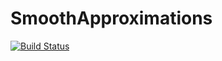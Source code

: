 # SmoothApproximations

[![Build Status](https://github.com/joshday/SmoothApproximations.jl/actions/workflows/CI.yml/badge.svg?branch=main)](https://github.com/joshday/SmoothApproximations.jl/actions/workflows/CI.yml?query=branch%3Amain)
